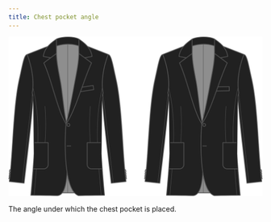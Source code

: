 ```yaml
---
title: Chest pocket angle
---
```


![Chest pocket angle](chestpocketangle.svg)

The angle under which the chest pocket is placed.